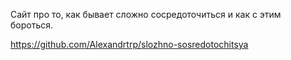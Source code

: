 Сайт про то, как бывает сложно сосредоточиться и как с этим бороться.

https://github.com/Alexandrtrp/slozhno-sosredotochitsya
